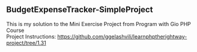 ## BudgetExpenseTracker-SimpleProject
This is my solution to the Mini Exercise Project from Program with Gio PHP Course <br />
Project Instructions: https://github.com/ggelashvili/learnphptherightway-project/tree/1.31
